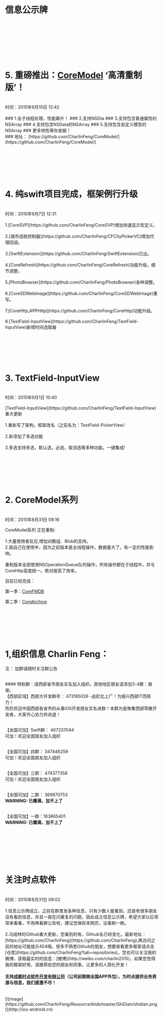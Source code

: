 

信息公示牌
=========




<br/><br/><br/><br/>
5. 重磅推出：[CoreModel](https://github.com/CharlinFeng/CoreModel/) ‘高清重制版’！
=========
<br/>
时间：2015年9月10日 12:42<br/><br/>
### 1.全子线程处理，性能飙升！
### 2.支持NSDta
### 3.支持包含普通属性的NSArray
### 4.支持包含NSData的NSArray
### 5.支持包含自定义模型的NSArray
### 更多特性等你发掘！
<br/>
### 地址： [https://github.com/CharlinFeng/CoreModel/](https://github.com/CharlinFeng/CoreModel/)




<br/><br/><br/>
4. 纯swift项目完成，框架例行升级
=========
<br/>
时间：2015年9月7日 12:31<br/><br/>
1.[CoreSVP](https://github.com/CharlinFeng/CoreSVP)增加快速显示宏定义。<br/><br/>
2.[城市选取控制器](https://github.com/CharlinFeng/CFCityPickerVC)增加代理回调。<br/><br/>
3.[SwiftExtension](https://github.com/CharlinFeng/SwiftExtension)已出。<br/><br/>
4.[CoreRefresh](https://github.com/CharlinFeng/CoreRefresh)功能升级，细节调整。<br/><br/>
5.[PhotoBrowser](https://github.com/CharlinFeng/PhotoBrowser)各种调整。<br/><br/>
6.[CoreSDWebImage](https://github.com/CharlinFeng/CoreSDWebImage)重写。<br/><br/>
7.[CoreHttp,APPHttp](https://github.com/CharlinFeng/CoreHttp)功能升级。<br/><br/>
8.[TextField-InputView](https://github.com/CharlinFeng/TextField-InputView)新增时间选取器

<br/><br/><br/>
3. TextField-InputView
=========
<br/>
时间：2015年9月1日 10:40<br/><br/>
[TextField-InputView](https://github.com/CharlinFeng/TextField-InputView) 重大更新<br/><br/>
1.重新写了架构，框架改名（之前名为：TextField-PickerView）<br/><br/>
2.新添加了多选功能<br/><br/>
3.多选支持多选，默认选，必选，取消选等多种功能。一键集成!




<br/><br/><br/>
2. CoreModel系列
=========

<br/>
时间：2015年8月31日 09:16<br/>

CoreModel系列 正在重制:<br/>
<br/>
1.大量使用者反应,增加对数组、Blob的支持。<br/>
2.我自己在使用中，因为之前版本是主线程操作，数据量大了，有一定的性能影响。<br/>
<br/>
重制版本全部使用NSOperationQueue队列操作，所有操作都在子线程中，并与CoreHttp高度统一。绝对提高了效率。<br/>

目前已经完成：<br/>

第一季：[CoreFMDB](https://github.com/nsdictionary/CoreFMDB) <br/>

第二季：[CoreArchive](https://github.com/nsdictionary/CoreArchive)<br/>






<br/><br/><br/>
1,组织信息 Charlin Feng：
===============

注： 加群请随时关注群公告

<br />
#### 特别群：请西部省市朋友实名加入组织。其他地区朋友请添加3-4群：谢谢。
<br />
【西部区域】西部大开发群号： 473185026  -追赶北上广！为振兴西部IT而努力！<br />
热烈欢迎中国西部各省市的从事iOS开发朋友实名进群！本群为是聚集西部零散开发者，大家齐心协力共进退！ <br /><br />


【全国可加】Swift群： 467237044<br />
可加！欢迎全国朋友加入组织 <br /><br />

【全国可加】四群： 347446259<br />
可加！欢迎全国朋友加入组织 <br /><br />

【全国可加】三群： 474377358<br />
可加！欢迎全国朋友加入组织 <br /><br />


【全国可加】二群： 369870753<br />
**WARNING: 已爆满，加不上了**<br /><br />

【全国可加】一群：163865401<br />
**WARNING: 已爆满，加不上了**<br /><br />


<br/><br/><br/>
关注时点软件
=========

<br/>
时间：2015年8月31日 09:02
<br/><br/>
1.信息公示牌成立，之前在群里发各种信息，只有少数人能看到，还是有很多朋友没有看到信息，并且一直在问重复的问题，因此成立信息公示牌，希望大家以后常常来看看，不用再看群公告啦，建议您保存本网页，没事刷一刷。<br/>

<br/>
2.冯成林的Github重大更新，您看到的有，Github名已经变化，最新地址：[https://github.com/CharlinFeng](https://github.com/CharlinFeng),再访问之前的地址可能提示404哦。很多不熟悉Github的朋友，想要查看更多框架请点击[仓库](https://github.com/CharlinFeng?tab=repositories)，您也可以关注我的微博，获取最实时的信息：[微博](http://weibo.com/charlin2015)，如果您觉得我的框架好用，请推荐给您的朋友和同事，让更多的人简化开发！<br/>

#### 支持[成都时点软件开发有限公司](http://ios-android.cn)（公司前期做全国APP外包），为时点提供业务资源与信息，我们感激不尽！
<br/>
[![image](https://github.com/CharlinFeng/Resource/blob/master/ShiDian/shidian.png)](http://ios-android.cn)<br/><br/>

